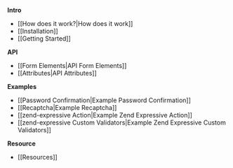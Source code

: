 **Intro**

- [[How does it work?|How does it work]]
- [[Installation]]
- [[Getting Started]]

**API**

- [[Form Elements|API Form Elements]]
- [[Attributes|API Attributes]]

**Examples**

- [[Password Confirmation|Example Password Confirmation]]
- [[Recaptcha|Example Recaptcha]]
- [[zend-expressive Action|Example Zend Expressive Action]]
- [[zend-expressive Custom Validators|Example Zend Expressive Custom Validators]]

**Resource**

- [[Resources]]
